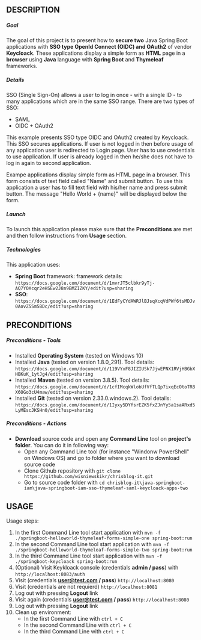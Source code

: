 DESCRIPTION
-----------

##### Goal
The goal of this project is to present how to **secure two** Java Spring Boot applications with **SSO type OpenId Connect (OIDC) and OAuth2** of vendor **Keycloack**. These applications display a simple form as **HTML** page in a **browser** using **Java** language with **Spring Boot** and **Thymeleaf** frameworks.

##### Details
SSO (Single Sign-On) allows a user to log in once - with a single ID - to many applications which are in the same SSO range. There are two types of SSO:
* SAML
* OIDC + OAuth2

This example presents SSO type OIDC and OAuth2 created by Keycloack. This SSO secures applications. If user is not logged in then before usage of any application 
user is redirected to Login page. User has to use credentials to use application. If user is already logged in then he/she does not have to log in again to second application.

Exampe applications display simple form as HTML page in a browser. This form consists of text field called "Name" and submit button. 
To use this application a user has to fill text field with his/her name and press submit button. The message "Hello World + {name}" will be displayed below the form.

##### Launch
To launch this application please make sure that the **Preconditions** are met and then follow instructions from **Usage** section.

##### Technologies
This application uses:
* **Spring Boot** framework: framework details: `https://docs.google.com/document/d/1mvrJT5clbkr9yTj-AQ7YOXcqr2eHSEw2J8n9BMZIZKY/edit?usp=sharing`
* **SSO**: `https://docs.google.com/document/d/1EdFyCYdAWRJlBJsqXcqVdPWf6tsMDJv0AovZ5Sm5BDc/edit?usp=sharing`


PRECONDITIONS
-------------

##### Preconditions - Tools
* Installed **Operating System** (tested on Windows 10)
* Installed **Java** (tested on version 1.8.0_291). Tool details: `https://docs.google.com/document/d/119VYxF8JIZIUSk7JjwEPNX1RVjHBGbXHBKuK_1ytJg4/edit?usp=sharing`
* Installed **Maven** (tested on version 3.8.5). Tool details: `https://docs.google.com/document/d/1cfIMcqkWlobUfVfTLQp7ixqEcOtoTR8X6OGo3cU4maw/edit?usp=sharing`
* Installed **Git** (tested on version 2.33.0.windows.2). Tool details: `https://docs.google.com/document/d/1Iyxy5DYfsrEZK5fxZJnYy5a1saARxd5LyMEscJKSHn0/edit?usp=sharing`

##### Preconditions - Actions
* **Download** source code and open any **Command Line** tool on **project's folder**. You can do it in following way:
    * Open any Command Line tool (for instance "Windonw PowerShell" on Windows OS) and go to folder where you want to download source code 
    * Clone Github repository with `git clone https://github.com/wisniewskikr/chrisblog-it.git`
    * Go to source code folder with `cd chrisblog-it\java-springboot-iam\java-springboot-iam-sso-thymeleaf-saml-keycloack-apps-two`


USAGE
-----

Usage steps:
1. In the first Command Line tool start application with `mvn -f ./springboot-helloworld-thymeleaf-forms-simple-one spring-boot:run`
1. In the second Command Line tool start application with `mvn -f ./springboot-helloworld-thymeleaf-forms-simple-two spring-boot:run`
1. In the third Command Line tool start application with `mvn -f ./springboot-keycloack spring-boot:run`
1. (Optional) Visit Keykloack console (credentials **admin / pass**) with `http://localhost:8083/auth`
1. Visit (credentials **user@test.com / pass**) `http://localhost:8080`
1. Visit (credentials are not requierd) `http://localhost:8081`
1. Log out with pressing **Logout** link
1. Visit again (credentials **user@test.com / pass**) `http://localhost:8080` 
1. Log out with pressing **Logout** link
1. Clean up environment:
    * In the first Command Line with `ctrl + C`
    * In the second Command Line with `ctrl + C`
    * In the third Command Line with `ctrl + C`
